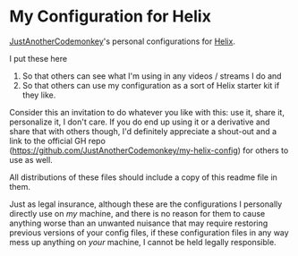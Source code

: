 # My Configuration for Helix

[JustAnotherCodemonkey](https://github.com/JustAnotherCodemonkey)'s personal configurations for [Helix](https://github.com/helix-editor/helix).

I put these here

1. So that others can see what I'm using in any videos / streams I do and
2. So that others can use my configuration as a sort of Helix starter kit if they like.

Consider this an invitation to do whatever you like with this: use it, share it, personalize it, I don't care. If you do end up using it or a derivative and share that with others though, I'd definitely appreciate a shout-out and a link to the official GH repo (https://github.com/JustAnotherCodemonkey/my-helix-config) for others to use as well.

All distributions of these files should include a copy of this readme file in them.

Just as legal insurance, although these are the configurations I personally directly use on _my_ machine, and there is no reason for them to cause anything worse than an unwanted nuisance that may require restoring previous versions of your config files, if these configuration files in any way mess up anything on _your_ machine, I cannot be held legally responsible.
